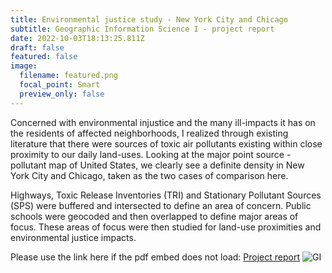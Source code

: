 ```yaml
---
title: Environmental justice study - New York City and Chicago
subtitle: Geographic Information Science I - project report
date: 2022-10-03T18:13:25.811Z
draft: false
featured: false
image:
  filename: featured.png
  focal_point: Smart
  preview_only: false
---
```

Concerned with environmental injustice and the many ill-impacts it has on the residents of affected neighborhoods, I realized through existing literature that there were sources of toxic air pollutants existing within close proximity to our daily land-uses. Looking at the major point source - pollutant map of United States, we clearly see a definite density in New York City and Chicago, taken as the two cases of comparison here.

Highways, Toxic Release Inventories (TRI) and Stationary Pollutant Sources (SPS) were buffered and intersected to define an area of concern. Public schools were geocoded and then overlapped to define major areas of focus.
These areas of focus were then studied for land-use proximities and environmental justice impacts.

<object data="../../GIS_Report_smaller.pdf" width="100%" height="1000" type='application/pdf'></object>

Please use the link here if the pdf embed does not load:
[P﻿roject report](https://drive.google.com/file/d/13ZEroVJSC_GL-yMoGZv622RLAaL1YSrY/view?usp=sharing)
![GI](../../GIS_report_img.png)

